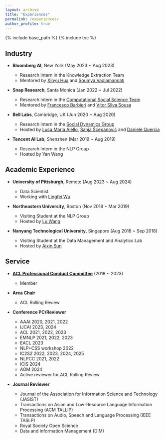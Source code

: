 ```yaml
---
layout: archive
title: "Experiences"
permalink: /experiences/
author_profile: true
---
```


{% include base_path %}
{% include toc %}

## Industry

* **Bloomberg AI**, New York (May 2023 ~ Aug 2023)
  * Research Intern in the Knowledge Extraction Team
  * Mentored by [Xinyu Hua](https://xinyuhua.github.io) and [Soumya Vadlamannati](https://www.linkedin.com/in/soumya-vadlamannati/)

* **Snap Research**, Santa Monica (Jan 2022 ~ Jul 2022) 
  * Research Intern in the [Computational Social Science Team](https://research.snap.com/team/user-modeling-and-personalization.html)
  * Mentored by [Francesco Barbieri](https://scholar.google.com/citations?user=B10uzI4AAAAJ&hl=en&authuser=2) and [Vítor Silva Sousa](https://www.linkedin.com/in/vitor-silva-sousa/)

* **Bell Labs**, Cambridge, UK (Jun 2020 ~ Aug 2020)
  * Research Intern in the [Social Dynamics Group](https://social-dynamics.net/)
  * Hosted by [Luca Maria Aiello](http://www.lajello.com/), [Sanja Šćepanović](http://sanja7s.space/) and [Daniele Quercia](http://researchswinger.org/)

* **Tencent AI Lab**, Shenzhen (Mar 2019 ~ Aug 2019)
  * Research Intern in the NLP Group
  * Hosted by Yan Wang

## Academic Experience

* **University of Pittsburgh**, Remote (Aug 2023 ~ Aug 2024)
  * Data Scientist
  * Working with [Lingfei Wu](https://lingfeiwu.github.io)

* **Northeastern University**, Boston (Nov 2018 ~ Mar 2019)
  * Visiting Student at the NLP Group
  * Hosted by [Lu Wang](http://www.ccs.neu.edu/home/luwang/index.html)

* **Nanyang Technological University**, Singapore (Aug 2018 ~ Sep 2018)
  * Visiting Student at the Data Management and Analytics Lab
  * Hosted by [Aixin Sun](http://www.ntu.edu.sg/home/axsun/)

## Service

* [**ACL Professional Conduct Committee**](https://www.aclweb.org/adminwiki/index.php?title=Professional_Conduct_Committee) (2018 ~ 2023)
  * Member

* **Area Chair**
  * ACL Rolling Review

* **Conference PC/Reviewer**
  * AAAI 2020, 2021, 2022
  * IJCAI 2023, 2024
  * ACL 2021, 2022, 2023
  * EMNLP 2021, 2022, 2023
  * EACL 2023
  * NLP+CSS workshop 2022
  * IC2S2 2022, 2023, 2024, 2025
  * NLPCC 2021, 2022
  * ICIS 2024
  * AOM 2024
  * Active reviewer for ACL Rolling Review

* **Journal Reviewer**
  * Journal of the Association for Information Science and Technology (JASIST)
  * Transactions on Asian and Low-Resource Language Information Processing (ACM TALLIP)
  * Transactions on Audio, Speech and Language Processing (IEEE TASLP)
  * Royal Society Open Science
  * Data and Information Management (DIM)
